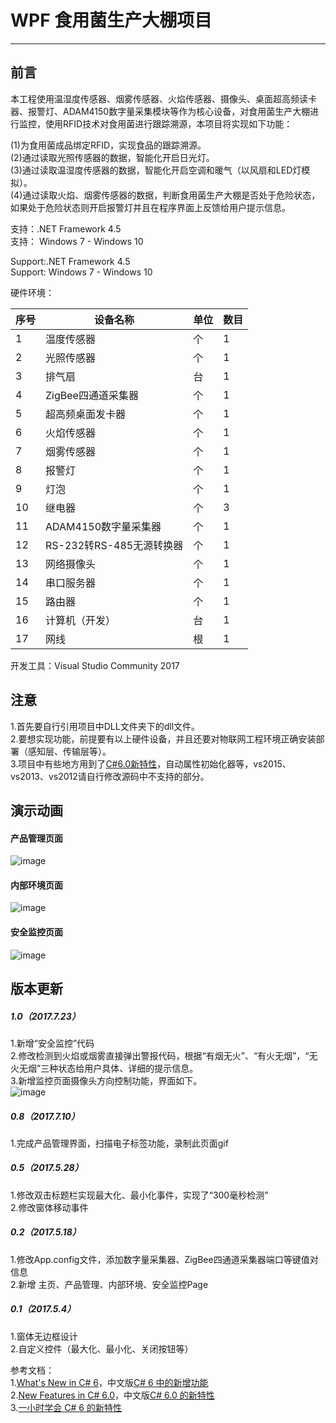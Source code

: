 # WPF 食用菌生产大棚项目
---
## 前言
本工程使用温湿度传感器、烟雾传感器、火焰传感器、摄像头、桌面超高频读卡器、报警灯、ADAM4150数字量采集模块等作为核心设备，对食用菌生产大棚进行监控，使用RFID技术对食用菌进行跟踪溯源，本项目将实现如下功能：<br>

(1)为食用菌成品绑定RFID，实现食品的跟踪溯源。<br>
(2)通过读取光照传感器的数据，智能化开启日光灯。<br>
(3)通过读取温湿度传感器的数据，智能化开启空调和暖气（以风扇和LED灯模拟）。<br>
(4)通过读取火焰、烟雾传感器的数据，判断食用菌生产大棚是否处于危险状态，如果处于危险状态则开启报警灯并且在程序界面上反馈给用户提示信息。

支持：.NET Framework 4.5<br>
支持： Windows 7 - Windows 10<br>

Support:.NET Framework 4.5<br>
Support: Windows 7 - Windows 10

硬件环境：<br>

序号 | 设备名称 | 单位 | 数目
---|---|---|---
1 | 温度传感器 | 个 | 1
2 | 光照传感器 | 个 | 1
3 | 排气扇 | 台 | 1
4 | ZigBee四通道采集器 | 个 | 1
5 | 超高频桌面发卡器 | 个 | 1
6 | 火焰传感器 | 个 | 1
7 | 烟雾传感器 | 个 | 1
8 | 报警灯 | 个 | 1
9 | 灯泡 | 个 | 1
10 | 继电器 | 个 | 3
11 | ADAM4150数字量采集器 | 个 | 1
12 | RS-232转RS-485无源转换器 | 个 | 1
13 | 网络摄像头 | 个 | 1
14 | 串口服务器 | 个 | 1
15 | 路由器 | 个 | 1
16 | 计算机（开发） | 台 | 1
17 | 网线 | 根 | 1 

开发工具：Visual Studio Community 2017

## 注意
1.首先要自行引用项目中DLL文件夹下的dll文件。<br>
2.要想实现功能，前提要有以上硬件设备，并且还要对物联网工程环境正确安装部署（感知层、传输层等）。<br>
3.项目中有些地方用到了[C#6.0新特性](https://docs.microsoft.com/en-us/dotnet/csharp/whats-new/csharp-6)，自动属性初始化器等，vs2015、vs2013、vs2012请自行修改源码中不支持的部分。<br>

## 演示动画

#### 产品管理页面
![image](https://github.com/hongjiapeng/EdibleFungusGreenhouse/blob/master/Images/management.gif)   
#### 内部环境页面
![image](https://github.com/hongjiapeng/EdibleFungusGreenhouse/blob/master/Images/environment.gif)   
#### 安全监控页面
![image](https://github.com/hongjiapeng/EdibleFungusGreenhouse/blob/master/Images/monitor.gif)



## 版本更新

##### 1.0（2017.7.23）
1.新增“安全监控”代码<br>
2.修改检测到火焰或烟雾直接弹出警报代码，根据“有烟无火”、“有火无烟”，“无火无烟”三种状态给用户具体、详细的提示信息。<br>
3.新增监控页面摄像头方向控制功能，界面如下。<br>
![image](https://github.com/hongjiapeng/EdibleFungusGreenhouse/blob/master/Images/dir_control.png) 

##### 0.8（2017.7.10）
1.完成产品管理界面，扫描电子标签功能，录制此页面gif<br>

##### 0.5（2017.5.28）
1.修改双击标题栏实现最大化、最小化事件，实现了“300毫秒检测”<br>
2.修改窗体移动事件<br>

##### 0.2（2017.5.18）

1.修改App.config文件，添加数字量采集器、ZigBee四通道采集器端口等键值对信息<br>
2.新增 主页、产品管理、内部环境、安全监控Page

##### 0.1（2017.5.4）
1.窗体无边框设计<br>
2.自定义控件（最大化、最小化、关闭按钮等）<br>


参考文档：<br>
1.[What's New in C# 6](https://docs.microsoft.com/en-us/dotnet/csharp/whats-new/csharp-6)，中文版[C# 6 中的新增功能](https://docs.microsoft.com/zh-cn/dotnet/csharp/whats-new/csharp-6) <br>
2.[New Features in C# 6.0](https://www.codeproject.com/Articles/874205/New-features-in-Csharp)，中文版[C# 6.0 的新特性](https://www.oschina.net/translate/new-features-in-csharp)<br>
3.[一小时学会 C# 6 的新特性](http://blog.jobbole.com/96860/)

